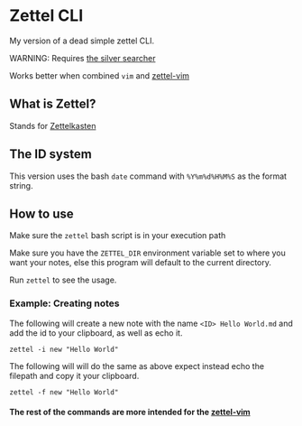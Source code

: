 # Zettel CLI
My version of a dead simple zettel CLI.

WARNING: Requires [the silver searcher](https://github.com/ggreer/the_silver_searcher)

Works better when combined `vim` and [zettel-vim](https://github.com/grantmiiller/zettel.vim)

## What is Zettel?
Stands for [Zettelkasten](https://zettelkasten.de/)

## The ID system
This version uses the bash `date` command with `%Y%m%d%H%M%S` as the format string.

## How to use
Make sure the `zettel` bash script is in your execution path

Make sure you have the `ZETTEL_DIR` environment variable set to where you want your notes, else this program will default to the current directory.

Run `zettel` to see the usage.

### Example: Creating notes
The following will create a new note with the name `<ID> Hello World.md` and add the id to your clipboard, as well as echo it.

`zettel -i new "Hello World"`

The following will will do the same as above expect instead echo the filepath and copy it your clipboard.

`zettel -f new "Hello World"`

#### The rest of the commands are more intended for the [zettel-vim](https://github.com/grantmiiller/zettel.vim)

